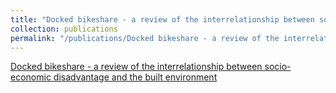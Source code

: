 ```yaml
---
title: "Docked bikeshare - a review of the interrelationship between socio-economic disadvantage and the built environment"
collection: publications
permalink: "/publications/Docked bikeshare - a review of the interrelationship between socio-economic disadvantage and the built environment"
---
```

[Docked bikeshare - a review of the interrelationship between socio-economic disadvantage and the built environment](https://www.tandfonline.com/doi/full/10.1080/03081060.2024.2358105)


